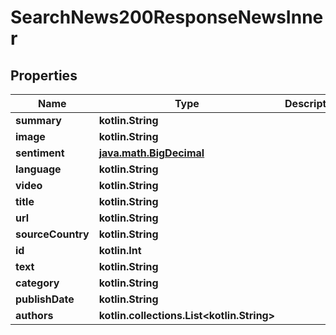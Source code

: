 
# SearchNews200ResponseNewsInner

## Properties
Name | Type | Description | Notes
------------ | ------------- | ------------- | -------------
**summary** | **kotlin.String** |  |  [optional]
**image** | **kotlin.String** |  |  [optional]
**sentiment** | [**java.math.BigDecimal**](java.math.BigDecimal.md) |  |  [optional]
**language** | **kotlin.String** |  |  [optional]
**video** | **kotlin.String** |  |  [optional]
**title** | **kotlin.String** |  |  [optional]
**url** | **kotlin.String** |  |  [optional]
**sourceCountry** | **kotlin.String** |  |  [optional]
**id** | **kotlin.Int** |  |  [optional]
**text** | **kotlin.String** |  |  [optional]
**category** | **kotlin.String** |  |  [optional]
**publishDate** | **kotlin.String** |  |  [optional]
**authors** | **kotlin.collections.List&lt;kotlin.String&gt;** |  |  [optional]




